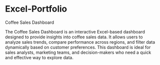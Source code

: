 # Excel-Portfolio

Coffee Sales Dashboard



The Coffee Sales Dashboard is an interactive Excel-based dashboard designed to provide insights into coffee sales data. It allows users to analyze sales trends, compare performance across regions, and filter data dynamically based on customer preferences. This dashboard is ideal for sales analysts, marketing teams, and decision-makers who need a quick and effective way to explore data.

